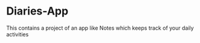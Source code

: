 # Diaries-App
This contains a project of an app like Notes which keeps track of your daily activities
